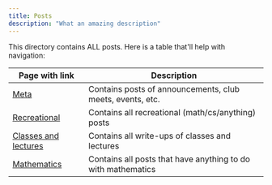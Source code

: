 ```yaml
---
title: Posts
description: "What an amazing description"
---
```


This directory contains ALL posts. Here is a table that'll help with navigation:

| Page with link                                 | Description                                                  |
| ---------------------------------------------- | ------------------------------------------------------------ |
| [Meta](../categories/meta)                     | Contains posts of announcements, club meets, events, etc.    |
| [Recreational](../categories/recreational)     | Contains all recreational (math/cs/anything) posts           |
| [Classes and lectures](../categories/classes-and-lectures)    | Contains all write-ups of classes and lectures               |
| [Mathematics](../tags/mathematics)             | Contains all posts that have anything to do with mathematics |
